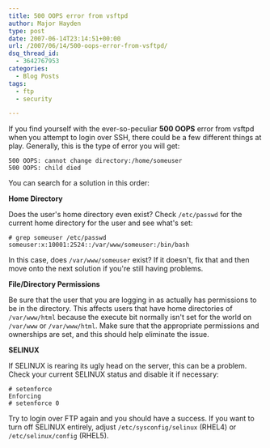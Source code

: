 ```yaml
---
title: 500 OOPS error from vsftpd
author: Major Hayden
type: post
date: 2007-06-14T23:14:51+00:00
url: /2007/06/14/500-oops-error-from-vsftpd/
dsq_thread_id:
  - 3642767953
categories:
  - Blog Posts
tags:
  - ftp
  - security

---
```

If you find yourself with the ever-so-peculiar **500 OOPS** error from vsftpd when you attempt to login over SSH, there could be a few different things at play. Generally, this is the type of error you will get:

```
500 OOPS: cannot change directory:/home/someuser
500 OOPS: child died
```

You can search for a solution in this order:

**Home Directory**

Does the user's home directory even exist? Check `/etc/passwd` for the current home directory for the user and see what's set:

```
# grep someuser /etc/passwd
someuser:x:10001:2524::/var/www/someuser:/bin/bash
```

In this case, does `/var/www/someuser` exist? If it doesn't, fix that and then move onto the next solution if you're still having problems.

**File/Directory Permissions**

Be sure that the user that you are logging in as actually has permissions to be in the directory. This affects users that have home directories of `/var/www/html` because the execute bit normally isn't set for the world on `/var/www` or `/var/www/html`. Make sure that the appropriate permissions and ownerships are set, and this should help eliminate the issue.

**SELINUX**

If SELINUX is rearing its ugly head on the server, this can be a problem. Check your current SELINUX status and disable it if necessary:

```
# setenforce
Enforcing
# setenforce 0
```

Try to login over FTP again and you should have a success. If you want to turn off SELINUX entirely, adjust `/etc/sysconfig/selinux` (RHEL4) or `/etc/selinux/config` (RHEL5).
